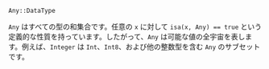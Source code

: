 ```
Any::DataType
```

`Any` はすべての型の和集合です。任意の `x` に対して `isa(x, Any) == true` という定義的な性質を持っています。したがって、`Any` は可能な値の全宇宙を表します。例えば、`Integer` は `Int`、`Int8`、および他の整数型を含む `Any` のサブセットです。
